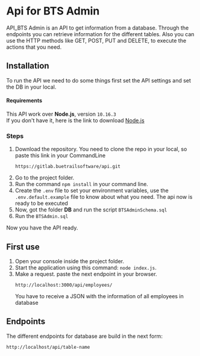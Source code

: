 # Api for BTS Admin
API_BTS Admin is an API to get information from a database. Through the endpoints you can retrieve information for the different tables. Also you can use the HTTP methods like GET, POST, PUT and DELETE, to execute the actions that you need.
## Installation
To run the API we need to do some things first set the API settings and set the DB in your local.
#### Requirements
This API work over **Node.js**, version ``10.16.3``  
If  you don't have it, here is the link to download [Node.js](https://nodejs.org/es/)
  
### Steps
1. Download the repository. You need to clone the repo in your local, so paste this link in your CommandLine  
    ````
    https://gitlab.buetrailsoftware/api.git
    ````
2. Go to the project folder.  
3. Run the  command ``npm install`` in your command line.
4. Create the ``.env`` file to set your environment variables, use the ``.env.default.example`` file to know about what you need. The api now is ready to be executed
5. Now, got the folder **DB** and run the script ``BTSAdminSchema.sql``
6. Run the ``BTSAdmin.sql``   

Now you have the API ready.
## First use
1. Open your console inside the project folder.
2. Start the application using this command: ```node index.js```.
3. Make a request. paste the next endpoint in your browser.  
    ````
    http://localhost:3000/api/employees/
    ````
   You have to receive a JSON with the information of all employees in database

## Endpoints
The different endpoints for database are build in the next form:  
````
http://localhost/api/table-name
````
